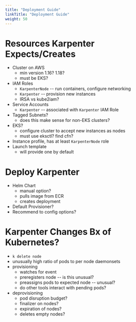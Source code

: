 ```yaml
---
title: "Deployment Guide"
linkTitle: "Deployment Guide"
weight: 50
---
```


# Resources Karpenter Expects/Creates

- Cluster on AWS
    - min version 1.16? 1.18?
    - must be EKS?
- IAM Roles
    - `KarpenterNode` -- run containers, configure networking
    - `Karpenter` -- provision new instances
    - IRSA vs kube2iam?
- Service Accounts
    - `Karpenter` -- associated with `Karpenter` IAM Role
- Tagged Subnets? 
    - does this make sense for non-EKS clusters?
- EKS?
    - configure cluster to accept new instances as nodes 
    - must use eksctl? find cfn?
- Instance profile, has at least `KarpenterNode` role
- Launch template
    - will provide one by default


# Deploy Karpenter

- Helm Chart
    - manual option?
    - pulls image from ECR
    - creates deployment
- Default Provisioner?
- Recommend to config options?

# Karpenter Changes Bx of Kubernetes?
- `k delete node`
- unusually high ratio of pods to per node daemonsets
- provisioning
    - watches for event
    - preregisters node -- is this unusual?
    - preassigns pods to expected node -- unusual?
    - do other tools interact with pending pods?
- deprovisioning
    - pod disruption budget?
    - finalizer on nodes?
    - expiration of nodes?
    - deletes empty nodes?
